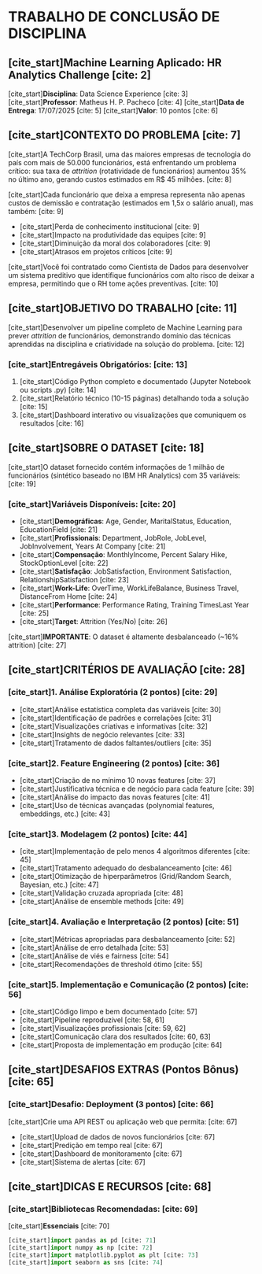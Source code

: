 # TRABALHO DE CONCLUSÃO DE DISCIPLINA

## [cite_start]Machine Learning Aplicado: HR Analytics Challenge [cite: 2]

[cite_start]**Disciplina**: Data Science Experience [cite: 3]
[cite_start]**Professor**: Matheus H. P. Pacheco [cite: 4]
[cite_start]**Data de Entrega**: 17/07/2025 [cite: 5]
[cite_start]**Valor**: 10 pontos [cite: 6]

## [cite_start]CONTEXTO DO PROBLEMA [cite: 7]

[cite_start]A TechCorp Brasil, uma das maiores empresas de tecnologia do país com mais de 50.000 funcionários, está enfrentando um problema crítico: sua taxa de *attrition* (rotatividade de funcionários) aumentou 35% no último ano, gerando custos estimados em R$ 45 milhões. [cite: 8]

[cite_start]Cada funcionário que deixa a empresa representa não apenas custos de demissão e contratação (estimados em 1,5x o salário anual), mas também: [cite: 9]
* [cite_start]Perda de conhecimento institucional [cite: 9]
* [cite_start]Impacto na produtividade das equipes [cite: 9]
* [cite_start]Diminuição da moral dos colaboradores [cite: 9]
* [cite_start]Atrasos em projetos críticos [cite: 9]

[cite_start]Você foi contratado como Cientista de Dados para desenvolver um sistema preditivo que identifique funcionários com alto risco de deixar a empresa, permitindo que o RH tome ações preventivas. [cite: 10]

## [cite_start]OBJETIVO DO TRABALHO [cite: 11]

[cite_start]Desenvolver um pipeline completo de Machine Learning para prever *attrition* de funcionários, demonstrando domínio das técnicas aprendidas na disciplina e criatividade na solução do problema. [cite: 12]

### [cite_start]Entregáveis Obrigatórios: [cite: 13]
1.  [cite_start]Código Python completo e documentado (Jupyter Notebook ou scripts .py) [cite: 14]
2.  [cite_start]Relatório técnico (10-15 páginas) detalhando toda a solução [cite: 15]
3.  [cite_start]Dashboard interativo ou visualizações que comuniquem os resultados [cite: 16]

## [cite_start]SOBRE O DATASET [cite: 18]

[cite_start]O dataset fornecido contém informações de 1 milhão de funcionários (sintético baseado no IBM HR Analytics) com 35 variáveis: [cite: 19]

### [cite_start]Variáveis Disponíveis: [cite: 20]
* [cite_start]**Demográficas**: Age, Gender, MaritalStatus, Education, EducationField [cite: 21]
* [cite_start]**Profissionais**: Department, JobRole, JobLevel, JobInvolvement, Years At Company [cite: 21]
* [cite_start]**Compensação**: MonthlyIncome, Percent Salary Hike, StockOptionLevel [cite: 22]
* [cite_start]**Satisfação**: JobSatisfaction, Environment Satisfaction, RelationshipSatisfaction [cite: 23]
* [cite_start]**Work-Life**: OverTime, WorkLifeBalance, Business Travel, DistanceFrom Home [cite: 24]
* [cite_start]**Performance**: Performance Rating, Training TimesLast Year [cite: 25]
* [cite_start]**Target**: Attrition (Yes/No) [cite: 26]

[cite_start]**IMPORTANTE**: O dataset é altamente desbalanceado (~16% attrition) [cite: 27]

## [cite_start]CRITÉRIOS DE AVALIAÇÃO [cite: 28]

### [cite_start]1. Análise Exploratória (2 pontos) [cite: 29]
* [cite_start]Análise estatística completa das variáveis [cite: 30]
* [cite_start]Identificação de padrões e correlações [cite: 31]
* [cite_start]Visualizações criativas e informativas [cite: 32]
* [cite_start]Insights de negócio relevantes [cite: 33]
* [cite_start]Tratamento de dados faltantes/outliers [cite: 35]

### [cite_start]2. Feature Engineering (2 pontos) [cite: 36]
* [cite_start]Criação de no mínimo 10 novas features [cite: 37]
* [cite_start]Justificativa técnica e de negócio para cada feature [cite: 39]
* [cite_start]Análise do impacto das novas features [cite: 41]
* [cite_start]Uso de técnicas avançadas (polynomial features, embeddings, etc.) [cite: 43]

### [cite_start]3. Modelagem (2 pontos) [cite: 44]
* [cite_start]Implementação de pelo menos 4 algoritmos diferentes [cite: 45]
* [cite_start]Tratamento adequado do desbalanceamento [cite: 46]
* [cite_start]Otimização de hiperparâmetros (Grid/Random Search, Bayesian, etc.) [cite: 47]
* [cite_start]Validação cruzada apropriada [cite: 48]
* [cite_start]Análise de ensemble methods [cite: 49]

### [cite_start]4. Avaliação e Interpretação (2 pontos) [cite: 51]
* [cite_start]Métricas apropriadas para desbalanceamento [cite: 52]
* [cite_start]Análise de erro detalhada [cite: 53]
* [cite_start]Análise de viés e fairness [cite: 54]
* [cite_start]Recomendações de threshold ótimo [cite: 55]

### [cite_start]5. Implementação e Comunicação (2 pontos) [cite: 56]
* [cite_start]Código limpo e bem documentado [cite: 57]
* [cite_start]Pipeline reproduzível [cite: 58, 61]
* [cite_start]Visualizações profissionais [cite: 59, 62]
* [cite_start]Comunicação clara dos resultados [cite: 60, 63]
* [cite_start]Proposta de implementação em produção [cite: 64]

## [cite_start]DESAFIOS EXTRAS (Pontos Bônus) [cite: 65]

### [cite_start]Desafio: Deployment (3 pontos) [cite: 66]
[cite_start]Crie uma API REST ou aplicação web que permita: [cite: 67]
* [cite_start]Upload de dados de novos funcionários [cite: 67]
* [cite_start]Predição em tempo real [cite: 67]
* [cite_start]Dashboard de monitoramento [cite: 67]
* [cite_start]Sistema de alertas [cite: 67]

## [cite_start]DICAS E RECURSOS [cite: 68]

### [cite_start]Bibliotecas Recomendadas: [cite: 69]

[cite_start]**Essenciais** [cite: 70]
```python
[cite_start]import pandas as pd [cite: 71]
[cite_start]import numpy as np [cite: 72]
[cite_start]import matplotlib.pyplot as plt [cite: 73]
[cite_start]import seaborn as sns [cite: 74]
